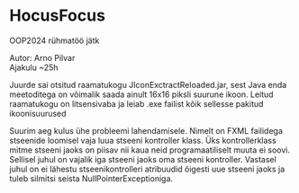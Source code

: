 # HocusFocus
OOP2024 rühmatöö jätk

Autor: Arno Pilvar\
Ajakulu ~25h

Juurde sai otsitud raamatukogu JIconExctractReloaded.jar,
sest Java enda meetoditega on võimalik saada ainult 16x16 piksli suurune ikoon. Leitud raamatukogu on litsensivaba
ja leiab .exe failist kõik sellesse pakitud ikoonisuurused

Suurim aeg kulus ühe probleemi lahendamisele. Nimelt on FXML failidega stseenide loomisel
vaja luua stseeni kontroller klass. Üks kontrollerklass mitme stseeni jaoks on piisav nii kaua neid
programaatiliselt muuta ei soovi. Sellisel juhul on vajalik iga stseeni jaoks oma stseeni kontroller.
Vastasel juhul on ei lähestu stseenikontrolleri atribuudid õigesti uue stseeni jaoks ja tuleb silmitsi seista NullPointerExceptioniga.